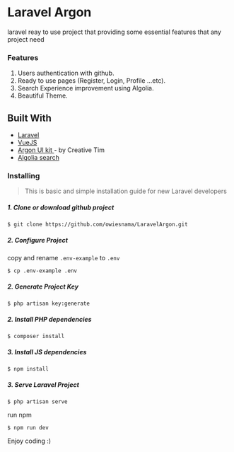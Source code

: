 # Laravel Argon
laravel reay to use project that providing some essential features that any project need


### Features
1. Users authentication with github.
2. Ready to use pages (Register, Login, Profile ...etc).
3. Search Experience improvement using Algolia.
4. Beautiful Theme.

## Built With

* [Laravel](http://laravel.com)
* [VueJS](https://vuejs.org/)
* [Argon UI kit ](https://www.creative-tim.com/product/argon-design-system) - by Creative Tim
* [Algolia search](https://www.algolia.com/)


### Installing

> This is basic and simple installation guide for new Laravel developers
##### 1. Clone or download github project 

```
$ git clone https://github.com/owiesnama/LaravelArgon.git
```
##### 2. Configure Project
copy and rename `.env-example` to `.env`
```
$ cp .env-example .env
```

##### 2. Generate Project Key
```
$ php artisan key:generate
```


##### 2. Install PHP dependencies

```
$ composer install
```

##### 3. Install JS dependencies

```
$ npm install
```

##### 3. Serve Laravel Project

```
$ php artisan serve
```
run npm 
```
$ npm run dev
```

Enjoy coding  :)




